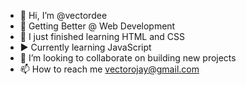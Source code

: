 - 👋 Hi, I’m @vectordee
- 👀 Getting Better @ Web Development
- 🌱 I just finished learning HTML and CSS
-  ▶ Currently learning JavaScript
- 💞️ I’m looking to collaborate on building new projects
- 📫 How to reach me vectorojay@gmail.com
<!---
vectordee/vectordee is a ✨ special ✨ repository because its `README.md` (this file) appears on your GitHub profile.
You can click the Preview link to take a look at your changes.
--->

